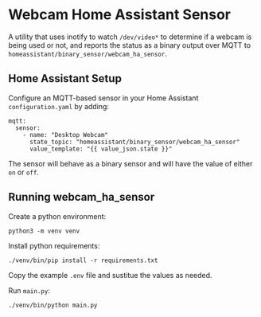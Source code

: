 # Webcam Home Assistant Sensor

A utility that uses inotify to watch `/dev/video*` to determine if a webcam is being used or not, and reports the 
status as a binary output over MQTT to `homeassistant/binary_sensor/webcam_ha_sensor`.

## Home Assistant Setup

Configure an MQTT-based sensor in your Home Assistant `configuration.yaml` by adding:

    mqtt:
      sensor:
        - name: "Desktop Webcam"
          state_topic: "homeassistant/binary_sensor/webcam_ha_sensor"
          value_template: "{{ value_json.state }}"

The sensor will behave as a binary sensor and will have the value of either `on` or `off`.

## Running webcam_ha_sensor

Create a python environment:

    python3 -m venv venv

Install python requirements:

    ./venv/bin/pip install -r requirements.txt

Copy the example `.env` file and sustitue the values as needed.

Run `main.py`:

    ./venv/bin/python main.py

